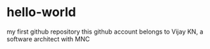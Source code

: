 # hello-world
my first github repository
this github account belongs to Vijay KN, a software architect with MNC
